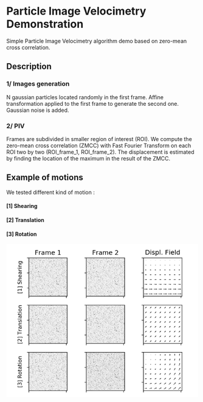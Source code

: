 # Particle Image Velocimetry Demonstration
Simple Particle Image Velocimetry algorithm demo based on zero-mean cross correlation.

## Description 
### 1/ Images generation 
N gaussian particles located randomly in the first frame. Affine transformation applied to the first frame to generate the second one. Gaussian noise is added.  

### 2/ PIV 
Frames are subdivided in smaller region of interest (ROI). We compute the zero-mean cross correlation (ZMCC) with Fast Fourier Transform on each ROI two by two (ROI_frame_1, ROI_frame_2). The displacement is estimated by finding the location of the maximum in the result of the ZMCC.

## Example of motions
We tested different kind of motion :
#### [1] Shearing 
#### [2] Translation 
#### [3] Rotation 

![alt amplitude spectrums](https://raw.githubusercontent.com/j-colas/piv_demo/master/result_piv.png)


